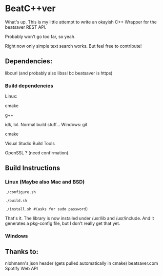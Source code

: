 <h1>BeatC++ver</h1>
What's up. This is my little attempt to write an okayish C++ Wrapper for the beatsaver REST API.

Probably won't go too far, so yeah.

Right now only simple text search works. But feel free to contribute!

<h2>Dependencies:</h2>
libcurl (and probably also libssl bc beatsaver is https)

<h3>Build dependencies</h3>
Linux:

cmake

g++

idk, lol. Normal build stuff...
Windows:
git

cmake

Visual Studio Build Tools

OpenSSL ? (need confirmation)

<h2>Build Instructions</h2>
<h3>Linux (Maybe also Mac and BSD)</h3>

```
./configure.sh

./build.sh

./install.sh #(asks for sudo password)
```


That's it. The library is now installed under /usr/lib and /usr/include. And it generates a pkg-config file, but I don't really get that yet.

<h3>Windows</h3>

<h2>Thanks to:</h2>
nlohmann's json header (gets pulled automatically in cmake)
beatsaver.com
Spotify Web API